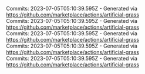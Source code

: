 Commits: 2023-07-05T05:10:39.595Z - Generated via https://github.com/marketplace/actions/artificial-grass
<br>
Commits: 2023-07-05T05:10:39.595Z - Generated via https://github.com/marketplace/actions/artificial-grass
<br>
Commits: 2023-07-05T05:10:39.595Z - Generated via https://github.com/marketplace/actions/artificial-grass
<br>
Commits: 2023-07-05T05:10:39.595Z - Generated via https://github.com/marketplace/actions/artificial-grass
<br>
Commits: 2023-07-05T05:10:39.595Z - Generated via https://github.com/marketplace/actions/artificial-grass
<br>
